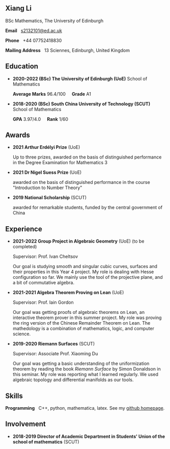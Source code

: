 ## Xiang Li
BSc Mathematics, The University of Edinburgh

**Email** &nbsp; s2132101@ed.ac.uk

**Phone** &nbsp; +44 07752418830

**Mailing Address** &nbsp; 13 Sciennes, Edinburgh, United Kingdom

## Education

* **2020-2022 (BSc) The University of Edinburgh (UoE)** School of Mathematics

  **Average Marks** 96.4/100 &nbsp;&nbsp;&nbsp;  **Grade** A1 

* **2018-2020 (BSc) South China University of Technology (SCUT)** School of Mathematics

  **GPA** 3.97/4.0 &nbsp;&nbsp;&nbsp; **Rank** 1/60

## Awards

* **2021 Arthur Erdélyi Prize** (UoE)

  Up to three prizes, awarded on the basis of distinguished performance in the Degree Examination for Mathematics 3

* **2021 Dr Nigel Suess Prize** (UoE)

  awarded on the basis of distinguished performance in the course "Introduction to Number Theory"
* **2019 National Scholarship** (SCUT)

  awarded for remarkable students, funded by the central government of China

## Experience

* **2021-2022 Group Project in Algebraic Geometry** (UoE) (to be completed)

  Supervisor: Prof. Ivan Cheltsov 
  
  Our goal is studying smooth and singular cubic curves, surfaces and their properties in this Year 4 project. My role is dealing with Hesse configuration so far. We mainly use the tool of the projective plane, and a bit of commutative algebra.

* **2021-2021 Algebra Theorem Proving on Lean** (UoE)

  Supervisor: Prof. Iain Gordon

  Our goal was getting proofs of algebraic theorems on Lean, an interactive theorem prover in this summer project. My role was proving the ring version of the Chinese Remainder Theorem on Lean. The mathedology is a combination of mathematics, logic, and computer science.


* **2019-2020 Riemann Surfaces** (SCUT)

  Supervisor: Associate Prof. Xiaoming Du

  Our goal was getting a basic understanding of the uniformization theorem by reading the book *Riemann Surface* by Simon Donaldson in this seminar. My role was reporting what I learned regularly. We used algebraic topology and differential manifolds as our tools.
  
## Skills

**Programming** &nbsp; C++, python, mathematica, latex. See my [github homepage](https://github.com/lambdacdm).

## Involvement

* **2018-2019 Director of Academic Department in Students' Union of the school of mathematics** (SCUT)
  
<!-- ## Research Interest

I'm interested in Algebra. Specifically, I have read the following books in the respective fields:

* *Naive Lie Theory* by John Stillwell (Lie Algebra)

* *Basic Category Theory* by Tom Leinster (Category Theory)

* *Riemann Surface* by Simon Donaldson (Riemann Surface) -->

<!-- ## Welcome to GitHub Pages

You can use the [editor on GitHub](https://github.com/lambdacdm/homepage/edit/main/README.md) to maintain and preview the content for your website in Markdown files.

Whenever you commit to this repository, GitHub Pages will run [Jekyll](https://jekyllrb.com/) to rebuild the pages in your site, from the content in your Markdown files.

### Markdown

Markdown is a lightweight and easy-to-use syntax for styling your writing. It includes conventions for

```markdown
Syntax highlighted code block

# Header 1
## Header 2
### Header 3

- Bulleted
- List

1. Numbered
2. List

**Bold** and _Italic_ and `Code` text

[Link](url) and ![Image](src)
```

For more details see [GitHub Flavored Markdown](https://guides.github.com/features/mastering-markdown/).

### Jekyll Themes

Your Pages site will use the layout and styles from the Jekyll theme you have selected in your [repository settings](https://github.com/lambdacdm/homepage/settings/pages). The name of this theme is saved in the Jekyll `_config.yml` configuration file.

### Support or Contact

Having trouble with Pages? Check out our [documentation](https://docs.github.com/categories/github-pages-basics/) or [contact support](https://support.github.com/contact) and we’ll help you sort it out. -->
